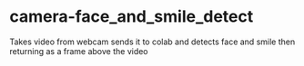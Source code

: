 # camera-face_and_smile_detect
Takes video from webcam sends it to colab and detects face and smile then returning as a frame above the video
